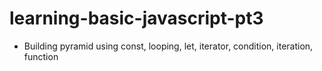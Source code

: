 # learning-basic-javascript-pt3

- Building pyramid using const, looping, let, iterator, condition, iteration, function
